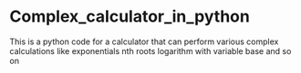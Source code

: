 # Complex_calculator_in_python
This is a python code for a calculator that can perform various complex calculations like exponentials nth roots logarithm with variable base and so on
